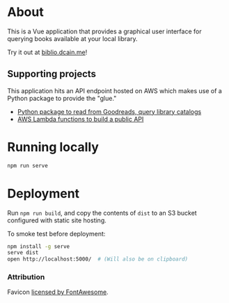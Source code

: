 # About
This is a Vue application that provides a graphical user interface for
querying books available at your local library.

Try it out at [biblio.dcain.me][biblio]!

## Supporting projects

This application hits an API endpoint hosted on AWS which makes use of
a Python package to provide the "glue."

- [Python package to read from Goodreads, query library catalogs][bibliophile-backend]
- [AWS Lambda functions to build a public API][bibliophile]


# Running locally
```bash
npm run serve
```

# Deployment
Run `npm run build`, and copy the contents of `dist` to an S3 bucket
configured with static site hosting.

To smoke test before deployment:

```bash
npm install -g serve
serve dist
open http://localhost:5000/  # (Will also be on clipboard)
```



### Attribution
Favicon [licensed by FontAwesome][favicon-license].


[biblio]: https://biblio.dcain.me
[favicon-license]: https://fontawesome.com/license
[bibliophile]: https://github.com/DavidCain/bibliophile
[bibliophile-backend]: https://github.com/DavidCain/bibliophile-backend
